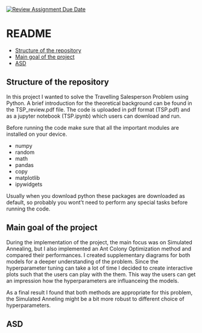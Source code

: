 [![Review Assignment Due Date](https://classroom.github.com/assets/deadline-readme-button-24ddc0f5d75046c5622901739e7c5dd533143b0c8e959d652212380cedb1ea36.svg)](https://classroom.github.com/a/foXtNvtG)


# README

- [Structure of the repository](#heading)
- [Main goal of the project](##Main-goal-of-the-project)
- [ASD](#ASD)

## Structure of the repository

In this project I wanted to solve the Travelling Salesperson Problem using Python. A brief introduction for the theoretical background can be found in the TSP_review.pdf file. The code is uploaded in pdf format (TSP.pdf) and as a jupyter notebook (TSP.ipynb) which users can download and run.

Before running the code make sure that all the important modules are installed on your device.
- numpy
- random
- math
- pandas
- copy
- matplotlib
- ipywidgets

Usually when you download python these packages are downloaded as default, so probably you wont't need to perform any special tasks before running the code.

## Main goal of the project

During the implementation of the project, the main focus was on Simulated Annealing, but I also implemented an Ant Colony Optimization method and compared their performances. I created supplementary diagrams for both models for a deeper understanding of the problem. Since the hyperparameter tuning can take a lot of time I decided to create interactive plots such that the users can play with the them. This way the users can get an impression how the hyperparameters are influanceing the models. 

As a final result I found that both methods are appropriate for this problem, the Simulated Anneling might be a bit more robust to different choice of hyperparameters.

## ASD


